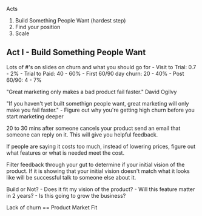
Acts
1. Build Something People Want (hardest step)
2. Find your position
3. Scale

## Act I - Build Something People Want
Lots of #'s on slides on churn and what you should go for
    - Visit to Trial: 0.7 - 2%
    - Trial to Paid: 40 - 60%
    - First 60/90 day churn: 20 - 40%
    - Post 60/90: 4 - 7%

"Great marketing only makes a bad product fail faster."
David Ogilvy

"If you haven't yet built somethign people want, great marketing will only make you fail faster."
    - Figure out why you're getting high churn before you start marketing deeper

20 to 30 mins after someone cancels your product send an email that someone can reply on it. This will give you helpful feedback.

If people are saying it costs too much, instead of lowering prices, figure out what features or what is needed meet the cost.

Filter feedback through your gut to determine if your initial vision of the product. If it is showing that your initial vision doesn't match what it looks like will be successful talk to someone else about it.

Build or Not?
    - Does it fit my vision of the product?
    - Will this feature matter in 2 years?
    - Is this going to grow the business?

Lack of churn == Product Market Fit
